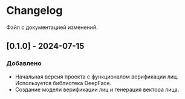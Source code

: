 # Changelog

Файл с документацией изменений.

## [0.1.0] - 2024-07-15
### Добавлено
- Начальная версия проекта с функционалом верификации лиц. Используется библиотека DeepFace.
- Создание модели верификации лиц и генерация вектора лица.
